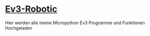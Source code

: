 
# [Ev3-Robotic](https://pybricks.com/ev3-micropython/hubs.html#)

Hier werden alle meine Micropython Ev3 Programme und Funktionen Hochgeladen 
